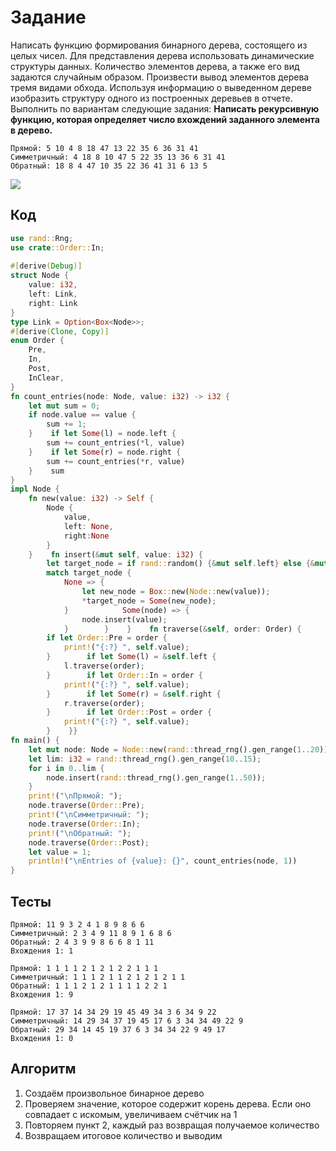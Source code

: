 # Задание
Написать функцию формирования бинарного дерева, состоящего из целых чисел. Для представления дерева использовать динамические структуры данных. Количество элементов дерева, а также его вид задаются случайным образом. Произвести вывод элементов дерева тремя видами обхода. Используя информацию о выведенном дереве изобразить структуру одного из построенных деревьев в отчете. Выполнить по вариантам следующие задания:
**Написать рекурсивную функцию, которая определяет число вхождений заданного элемента в дерево.**
```
Прямой: 5 10 4 8 18 47 13 22 35 6 36 31 41 
Симметричный: 4 18 8 10 47 5 22 35 13 36 6 31 41 
Обратный: 18 8 4 47 10 35 22 36 41 31 6 13 5 
```
![](Pasted%20image%2020231208161103.png)
## Код
```rust
use rand::Rng;  
use crate::Order::In;  
  
#[derive(Debug)]  
struct Node {  
    value: i32,  
    left: Link,  
    right: Link  
}  
type Link = Option<Box<Node>>; 
#[derive(Clone, Copy)]  
enum Order {  
    Pre,  
    In,  
    Post,  
    InClear,  
}  
fn count_entries(node: Node, value: i32) -> i32 {  
    let mut sum = 0;  
    if node.value == value {  
        sum += 1;  
    }    if let Some(l) = node.left {  
        sum += count_entries(*l, value)  
    }    if let Some(r) = node.right {  
        sum += count_entries(*r, value)  
    }    sum  
}   
impl Node {  
    fn new(value: i32) -> Self {  
        Node {  
            value,  
            left: None,  
            right:None  
        }  
    }    fn insert(&mut self, value: i32) {  
        let target_node = if rand::random() {&mut self.left} else {&mut self.right};  
        match target_node {  
            None => {  
                let new_node = Box::new(Node::new(value));  
                *target_node = Some(new_node);  
            }            Some(node) => {  
                node.insert(value);  
            }        }    }    fn traverse(&self, order: Order) {  
        if let Order::Pre = order {  
            print!("{:?} ", self.value);  
        }        if let Some(l) = &self.left {  
            l.traverse(order);  
        }        if let Order::In = order {  
            print!("{:?} ", self.value);  
        }        if let Some(r) = &self.right {  
            r.traverse(order);  
        }        if let Order::Post = order {  
            print!("{:?} ", self.value);  
        }    }}  
fn main() {  
    let mut node: Node = Node::new(rand::thread_rng().gen_range(1..20));  
    let lim: i32 = rand::thread_rng().gen_range(10..15);  
    for i in 0..lim {  
        node.insert(rand::thread_rng().gen_range(1..50));  
    }    
    print!("\nПрямой: ");  
    node.traverse(Order::Pre);  
    print!("\nСимметричный: ");  
    node.traverse(Order::In);  
    print!("\nОбратный: ");  
    node.traverse(Order::Post);  
    let value = 1;  
    println!("\nEntries of {value}: {}", count_entries(node, 1))  
}
```
## Тесты
```
Прямой: 11 9 3 2 4 1 8 9 8 6 6 
Симметричный: 2 3 4 9 11 8 9 1 6 8 6 
Обратный: 2 4 3 9 9 8 6 6 8 1 11 
Вхождения 1: 1
```
```
Прямой: 1 1 1 1 2 1 2 1 2 2 1 1 1 
Симметричный: 1 1 1 2 1 1 2 1 2 1 2 1 1 
Обратный: 1 1 1 2 1 2 1 1 1 1 2 2 1 
Вхождения 1: 9
```
```
Прямой: 17 37 14 34 29 19 45 49 34 3 6 34 9 22 
Симметричный: 14 29 34 37 19 45 17 6 3 34 34 49 22 9 
Обратный: 29 34 14 45 19 37 6 3 34 34 22 9 49 17 
Вхождения 1: 0
```
## Алгоритм
1. Создаём произвольное бинарное дерево
2. Проверяем значение, которое содержит корень дерева. Если оно совпадает с искомым, увеличиваем счётчик на 1
3. Повторяем пункт 2, каждый раз возвращая получаемое количество
4. Возвращаем итоговое количество и выводим
